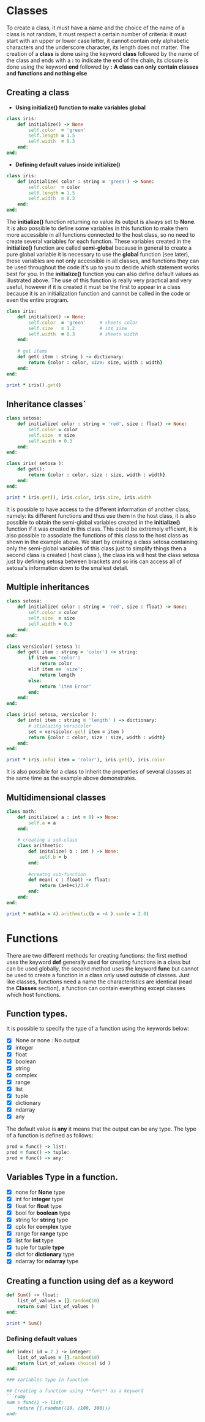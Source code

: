 # Classes

To create a class, it must have a name and the choice of the name of a class is not random, it must respect a certain number of criteria: it must start with an upper or lower case letter, it cannot contain only alphabetic characters and the underscore character, its length does not matter. The creation of a __class__ is done using the keyword **class** followed by the name of the class and ends with a **:** to indicate the end of the chain, its closure is done using the keyword **end** followed by **:** 
**A class can only contain classes and functions and nothing else**

## Creating a class
- **Using __initialize()__ function to make variables global**

```ruby
class iris:
    def initialize() -> None
        self.color  = 'green'
        self.length = 1.5
        self.width  = 0.3
    end:
end:
```

- **Defining default values inside __initialize()__**

```ruby
class iris:
    def initialize( color : string = 'green') -> None:
        self.color  = color
        self.length = 1.5
        self.width  = 0.3
    end:
end:
```

The **initialize()** function returning no value its output is always set to **None**.
It is also possible to define some variables in this function to make them more accessible in all functions connected to the host class, so no need to create several variables for each function. These variables created in the **initialize()** function are called **semi-global** because in general to create a pure global variable it is necessary to use the **global** function (see later), these variables are not only accessible in all classes, and functions they can be used throughout the code it's up to you to decide which statement works best for you.
In the **initialize()** function you can also define default values as illustrated above.
The use of this function is really very practical and very useful, however if it is created it must be the first to appear in a class because it is an initialization function and cannot be called in the code or even the entire program.


```ruby
class iris:
    def initialize() -> None:
        self.color  = 'green'     # sheets color
        self.size   = 1.2         # its size
        self.width  = 0.3         # sheets width
    end:
    
    # get items
    def get( item : string ) -> dictionary:
        return {color : color, size: size, width : width}
    end:
end:    

print * iris().get()
```


## Inheritance classes`

```ruby
class setosa:
    def initialize( color : string = 'red', size : float) -> None:
        self.color = color
        self.size  = size 
        self.width = 0.3
    end:
end:

class iris( setosa ):
    def get():
        return {color : color, size : size, width : width}
    end:
end:

print * iris.get(), iris.color, iris.size, iris.width
```

It is possible to have access to the different information of another class, namely: its different functions and thus use them in the host class, it is also possible to obtain the semi-global variables created in the **initialize()** function if it was created in this class. This could be extremely efficient, it is also possible to associate the functions of this class to the host class as shown in the example above.
We start by creating a class setosa containing only the semi-global variables of this class just to simplify things then a second class is created ( host class ), the class iris will host the class setosa just by defining setosa between brackets and so iris can access all of setosa's information down to the smallest detail.

## Multiple inheritances


```ruby
class setosa:
    def initialize( color : string = 'red', size : float) -> None:
        self.color = color
        self.size  = size 
        self.width = 0.3
    end:
end:

class versicolor( setosa ):
    def get( item : string = 'color') -> string:
        if item == 'color':
            return color
        elif item == 'size':
            return length
        else:
            return 'item Error'
        end:
    end:
end:

class iris( setosa, versicolor ):
    def info( item : string = 'length' ) -> dictionary:
        # itialazing versicolor
        set = versicolor.get( item = item )
        return {color : color, size : size, width : width}
    end:
end:

print * iris.info( item = 'color'), iris.get(), iris.color 
```

It is also possible for a class to inherit the properties of several classes at the same time as the example above demonstrates.

## Multidimensional classes

```ruby
class math:
    def initilaize( a : int = 0) -> None:
        self.a = a
    end:
    
    # creating a sub-class
    class arithmetic:
        def initalize( b : int ) -> None:
            self.b = b
        end:
        
        #creatng sub-function
        def mean( c : float) -> float:
            return (a+b+c)/3.0
        end:
    end:
end:

print * math(a = 4).arithmetic(b = -4 ).sum(c = 2.0)
```
# Functions 
There are two different methods for creating functions: the first method uses the keyword **def** generally used for creating functions in a class but can be used globally, the second method uses the keyword **func** but cannot be used to create a function in a class only used outside of classes.
Just like classes, functions need a name the characteristics are identical (read the **Classes** section), a function can contain everything except classes which host functions.

## Function types.
It is possible to specify the type of a function using the keywords below:

- [x] None or none : No output
- [x] integer 
- [x] float 
- [x] boolean
- [x] string
- [x] complex
- [x] range
- [x] list
- [x] tuple
- [x] dictionary
- [x] ndarray
- [x] any

The default value is **any** it means that the output can be any type.
The type of a function is defined as follows:

```ruby
prod = func() -> list:
prod = func() -> tuple:
prod = func() -> any:
```

## Variables Type in a function.

- [x] none for **None** type
- [x] int  for **integer** type
- [x] float for **float** type
- [x] bool for **boolean** type
- [x] string for **string** type
- [x] cplx for **complex** type
- [x] range for **range** type
- [x] list for **list** type
- [x] tuple for tuple **type**
- [x] dict for **dictionary** type
- [x] ndarray for **ndarray** type

## Creating a function using **def** as a keyword
```ruby
def Sum() -> float:
    list_of_values = [].random(10)
    return sum( list_of_values )
end:

print * Sum()
```

### Defining default values

```ruby
def index( id = 2 ) -> integer:
    list_of_values = [].random(10)
    return list_of_values.choice( id )
end:

### Variables Type in function

## Creating a function using **func** as a keyword
```ruby
sum = func() -> list:
    return [].random((10, (100, 300)))
end:
```


